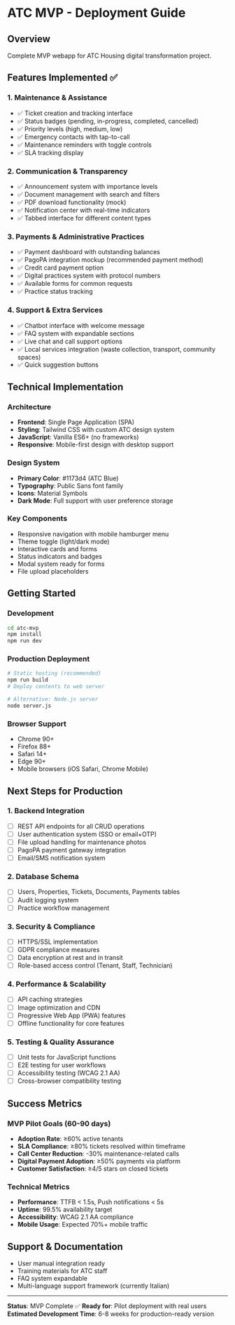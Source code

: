 # ATC MVP - Deployment Guide

## Overview
Complete MVP webapp for ATC Housing digital transformation project.

## Features Implemented ✅

### 1. Maintenance & Assistance
- ✅ Ticket creation and tracking interface
- ✅ Status badges (pending, in-progress, completed, cancelled)
- ✅ Priority levels (high, medium, low)
- ✅ Emergency contacts with tap-to-call
- ✅ Maintenance reminders with toggle controls
- ✅ SLA tracking display

### 2. Communication & Transparency
- ✅ Announcement system with importance levels
- ✅ Document management with search and filters
- ✅ PDF download functionality (mock)
- ✅ Notification center with real-time indicators
- ✅ Tabbed interface for different content types

### 3. Payments & Administrative Practices
- ✅ Payment dashboard with outstanding balances
- ✅ PagoPA integration mockup (recommended payment method)
- ✅ Credit card payment option
- ✅ Digital practices system with protocol numbers
- ✅ Available forms for common requests
- ✅ Practice status tracking

### 4. Support & Extra Services
- ✅ Chatbot interface with welcome message
- ✅ FAQ system with expandable sections
- ✅ Live chat and call support options
- ✅ Local services integration (waste collection, transport, community spaces)
- ✅ Quick suggestion buttons

## Technical Implementation

### Architecture
- **Frontend**: Single Page Application (SPA)
- **Styling**: Tailwind CSS with custom ATC design system
- **JavaScript**: Vanilla ES6+ (no frameworks)
- **Responsive**: Mobile-first design with desktop support

### Design System
- **Primary Color**: #1173d4 (ATC Blue)
- **Typography**: Public Sans font family
- **Icons**: Material Symbols
- **Dark Mode**: Full support with user preference storage

### Key Components
- Responsive navigation with mobile hamburger menu
- Theme toggle (light/dark mode)
- Interactive cards and forms
- Status indicators and badges
- Modal system ready for forms
- File upload placeholders

## Getting Started

### Development
```bash
cd atc-mvp
npm install
npm run dev
```

### Production Deployment
```bash
# Static hosting (recommended)
npm run build
# Deploy contents to web server

# Alternative: Node.js server
node server.js
```

### Browser Support
- Chrome 90+
- Firefox 88+
- Safari 14+
- Edge 90+
- Mobile browsers (iOS Safari, Chrome Mobile)

## Next Steps for Production

### 1. Backend Integration
- [ ] REST API endpoints for all CRUD operations
- [ ] User authentication system (SSO or email+OTP)
- [ ] File upload handling for maintenance photos
- [ ] PagoPA payment gateway integration
- [ ] Email/SMS notification system

### 2. Database Schema
- [ ] Users, Properties, Tickets, Documents, Payments tables
- [ ] Audit logging system
- [ ] Practice workflow management

### 3. Security & Compliance
- [ ] HTTPS/SSL implementation
- [ ] GDPR compliance measures
- [ ] Data encryption at rest and in transit
- [ ] Role-based access control (Tenant, Staff, Technician)

### 4. Performance & Scalability
- [ ] API caching strategies
- [ ] Image optimization and CDN
- [ ] Progressive Web App (PWA) features
- [ ] Offline functionality for core features

### 5. Testing & Quality Assurance
- [ ] Unit tests for JavaScript functions
- [ ] E2E testing for user workflows
- [ ] Accessibility testing (WCAG 2.1 AA)
- [ ] Cross-browser compatibility testing

## Success Metrics

### MVP Pilot Goals (60-90 days)
- **Adoption Rate**: ≥60% active tenants
- **SLA Compliance**: ≥80% tickets resolved within timeframe
- **Call Center Reduction**: -30% maintenance-related calls
- **Digital Payment Adoption**: ≥50% payments via platform
- **Customer Satisfaction**: ≥4/5 stars on closed tickets

### Technical Metrics
- **Performance**: TTFB < 1.5s, Push notifications < 5s
- **Uptime**: 99.5% availability target
- **Accessibility**: WCAG 2.1 AA compliance
- **Mobile Usage**: Expected 70%+ mobile traffic

## Support & Documentation
- User manual integration ready
- Training materials for ATC staff
- FAQ system expandable
- Multi-language support framework (currently Italian)

---

**Status**: MVP Complete ✅
**Ready for**: Pilot deployment with real users
**Estimated Development Time**: 6-8 weeks for production-ready version